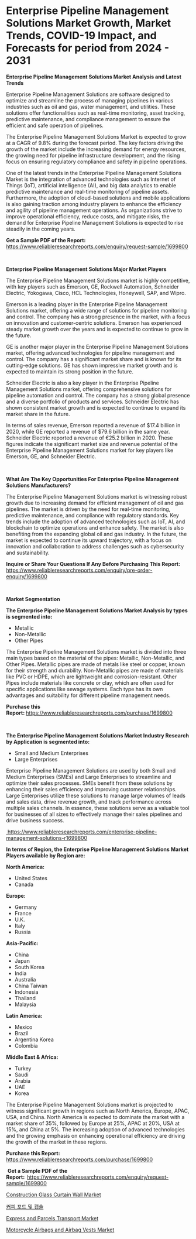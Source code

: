 <p><h1>Enterprise Pipeline Management Solutions Market Growth, Market Trends, COVID-19 Impact, and Forecasts for period from 2024 - 2031</h1></p><p><strong>Enterprise Pipeline Management Solutions Market Analysis and Latest Trends</strong></p>
<p><p>Enterprise Pipeline Management Solutions are software designed to optimize and streamline the process of managing pipelines in various industries such as oil and gas, water management, and utilities. These solutions offer functionalities such as real-time monitoring, asset tracking, predictive maintenance, and compliance management to ensure the efficient and safe operation of pipelines.</p><p>The Enterprise Pipeline Management Solutions Market is expected to grow at a CAGR of 9.8% during the forecast period. The key factors driving the growth of the market include the increasing demand for energy resources, the growing need for pipeline infrastructure development, and the rising focus on ensuring regulatory compliance and safety in pipeline operations.</p><p>One of the latest trends in the Enterprise Pipeline Management Solutions Market is the integration of advanced technologies such as Internet of Things (IoT), artificial intelligence (AI), and big data analytics to enable predictive maintenance and real-time monitoring of pipeline assets. Furthermore, the adoption of cloud-based solutions and mobile applications is also gaining traction among industry players to enhance the efficiency and agility of pipeline management operations. As organizations strive to improve operational efficiency, reduce costs, and mitigate risks, the demand for Enterprise Pipeline Management Solutions is expected to rise steadily in the coming years.</p></p>
<p><strong>Get a Sample PDF of the Report:&nbsp;</strong> <a href="https://www.reliableresearchreports.com/enquiry/request-sample/1699800">https://www.reliableresearchreports.com/enquiry/request-sample/1699800</a></p>
<p>&nbsp;</p>
<p><strong>Enterprise Pipeline Management Solutions Major Market Players</strong></p>
<p><p>The Enterprise Pipeline Management Solutions market is highly competitive, with key players such as Emerson, GE, Rockwell Automation, Schneider Electric, Yokogawa, Cisco, HCL Technologies, Honeywell, SAP, and Wipro. </p><p>Emerson is a leading player in the Enterprise Pipeline Management Solutions market, offering a wide range of solutions for pipeline monitoring and control. The company has a strong presence in the market, with a focus on innovation and customer-centric solutions. Emerson has experienced steady market growth over the years and is expected to continue to grow in the future.</p><p>GE is another major player in the Enterprise Pipeline Management Solutions market, offering advanced technologies for pipeline management and control. The company has a significant market share and is known for its cutting-edge solutions. GE has shown impressive market growth and is expected to maintain its strong position in the future.</p><p>Schneider Electric is also a key player in the Enterprise Pipeline Management Solutions market, offering comprehensive solutions for pipeline automation and control. The company has a strong global presence and a diverse portfolio of products and services. Schneider Electric has shown consistent market growth and is expected to continue to expand its market share in the future.</p><p>In terms of sales revenue, Emerson reported a revenue of $17.4 billion in 2020, while GE reported a revenue of $79.6 billion in the same year. Schneider Electric reported a revenue of €25.2 billion in 2020. These figures indicate the significant market size and revenue potential of the Enterprise Pipeline Management Solutions market for key players like Emerson, GE, and Schneider Electric.</p></p>
<p>&nbsp;</p>
<p><strong>What Are The Key Opportunities For Enterprise Pipeline Management Solutions Manufacturers?</strong></p>
<p><p>The Enterprise Pipeline Management Solutions market is witnessing robust growth due to increasing demand for efficient management of oil and gas pipelines. The market is driven by the need for real-time monitoring, predictive maintenance, and compliance with regulatory standards. Key trends include the adoption of advanced technologies such as IoT, AI, and blockchain to optimize operations and enhance safety. The market is also benefiting from the expanding global oil and gas industry. In the future, the market is expected to continue its upward trajectory, with a focus on innovation and collaboration to address challenges such as cybersecurity and sustainability.</p></p>
<p><strong>Inquire or Share Your Questions If Any Before Purchasing This Report:</strong> <a href="https://www.reliableresearchreports.com/enquiry/pre-order-enquiry/1699800">https://www.reliableresearchreports.com/enquiry/pre-order-enquiry/1699800</a></p>
<p>&nbsp;</p>
<p><strong>Market Segmentation</strong></p>
<p><strong>The Enterprise Pipeline Management Solutions Market Analysis by types is segmented into:</strong></p>
<p><ul><li>Metallic</li><li>Non-Metallic</li><li>Other Pipes</li></ul></p>
<p><p>The Enterprise Pipeline Management Solutions market is divided into three main types based on the material of the pipes: Metallic, Non-Metallic, and Other Pipes. Metallic pipes are made of metals like steel or copper, known for their strength and durability. Non-Metallic pipes are made of materials like PVC or HDPE, which are lightweight and corrosion-resistant. Other Pipes include materials like concrete or clay, which are often used for specific applications like sewage systems. Each type has its own advantages and suitability for different pipeline management needs.</p></p>
<p><strong>Purchase this Report:&nbsp;</strong><a href="https://www.reliableresearchreports.com/purchase/1699800">https://www.reliableresearchreports.com/purchase/1699800</a></p>
<p>&nbsp;</p>
<p><strong>The Enterprise Pipeline Management Solutions Market Industry Research by Application is segmented into:</strong></p>
<p><ul><li>Small and Medium Enterprises</li><li>Large Enterprises</li></ul></p>
<p><p>Enterprise Pipeline Management Solutions are used by both Small and Medium Enterprises (SMEs) and Large Enterprises to streamline and optimize their sales processes. SMEs benefit from these solutions by enhancing their sales efficiency and improving customer relationships. Large Enterprises utilize these solutions to manage large volumes of leads and sales data, drive revenue growth, and track performance across multiple sales channels. In essence, these solutions serve as a valuable tool for businesses of all sizes to effectively manage their sales pipelines and drive business success.</p></p>
<p><a href="https://www.reliableresearchreports.com/enterprise-pipeline-management-solutions-r1699800">&nbsp;https://www.reliableresearchreports.com/enterprise-pipeline-management-solutions-r1699800</a></p>
<p><strong>In terms of Region, the Enterprise Pipeline Management Solutions Market Players available by Region are:</strong></p>
<p>
    <p> <strong> North America: </strong>
        <ul>
            <li>United States</li>
            <li>Canada</li>
        </ul>
        </p> 
    <p> <strong> Europe: </strong>
        <ul>
            <li>Germany</li>
            <li>France</li>
            <li>U.K.</li>
            <li>Italy</li>
            <li>Russia</li>
        </ul>
        </p> 
    <p> <strong> Asia-Pacific: </strong>
        <ul>
            <li>China</li>
            <li>Japan</li>
            <li>South Korea</li>
            <li>India</li>
            <li>Australia</li>
            <li>China Taiwan</li>
            <li>Indonesia</li>
            <li>Thailand</li>
            <li>Malaysia</li>
        </ul>
        </p> 
    <p> <strong> Latin America: </strong>
        <ul>
            <li>Mexico</li>
            <li>Brazil</li>
            <li>Argentina Korea</li>
            <li>Colombia</li>
        </ul>
        </p> 
    <p> <strong> Middle East & Africa: </strong>
        <ul>
            <li>Turkey</li>
            <li>Saudi</li>
            <li>Arabia</li>
            <li>UAE</li>
            <li>Korea</li>
        </ul>
    </p>
    </p>
<p><p>The Enterprise Pipeline Management Solutions market is projected to witness significant growth in regions such as North America, Europe, APAC, USA, and China. North America is expected to dominate the market with a market share of 35%, followed by Europe at 25%, APAC at 20%, USA at 15%, and China at 5%. The increasing adoption of advanced technologies and the growing emphasis on enhancing operational efficiency are driving the growth of the market in these regions.</p></p>
<p><strong>Purchase this Report: </strong><a href="https://www.reliableresearchreports.com/purchase/1699800">https://www.reliableresearchreports.com/purchase/1699800</a></p>
<p>&nbsp;<strong>Get a Sample PDF of the Report:&nbsp;&nbsp;</strong><a href="https://www.reliableresearchreports.com/enquiry/request-sample/1699800">https://www.reliableresearchreports.com/enquiry/request-sample/1699800</a></p>
<p><strong></strong></p>
<p><p><a href="https://github.com/RickHolmes3/Market-Research-Report-List-5/blob/main/construction-glass-curtain-wall-market.md">Construction Glass Curtain Wall Market</a></p><p><a href="https://github.com/tasfiyaj85/Market-Research-Report-List-1/blob/main/7986806187182.md">커피 포드 및 캡슐</a></p><p><a href="https://medium.com/@dellkoepp_34276/express-and-parcels-transport-market-size-share-analysis-growth-trends-forecast-2024-2031-394618b468f7">Express and Parcels Transport Market</a></p><p><a href="https://medium.com/@nettieboyle28/global-motorcycle-airbags-and-airbag-vests-market-exploring-market-share-market-trends-and-c9e9658a5ba8">Motorcycle Airbags and Airbag Vests Market</a></p></p>